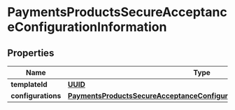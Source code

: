 
# PaymentsProductsSecureAcceptanceConfigurationInformation

## Properties
Name | Type | Description | Notes
------------ | ------------- | ------------- | -------------
**templateId** | [**UUID**](UUID.md) |  |  [optional]
**configurations** | [**PaymentsProductsSecureAcceptanceConfigurationInformationConfigurations**](PaymentsProductsSecureAcceptanceConfigurationInformationConfigurations.md) |  |  [optional]



